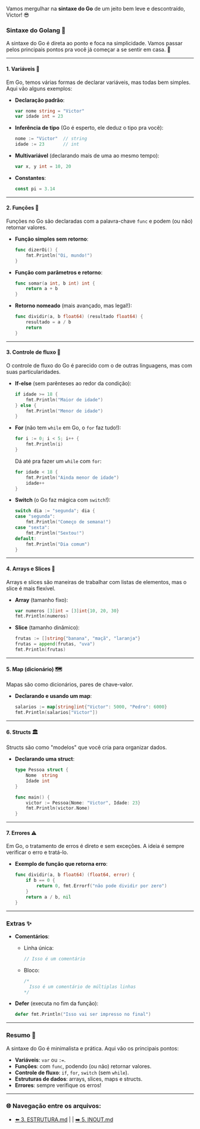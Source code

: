 Vamos mergulhar na **sintaxe do Go** de um jeito bem leve e descontraído, Victor! 😎

### Sintaxe do Golang 📝

A sintaxe do Go é direta ao ponto e foca na simplicidade. Vamos passar pelos principais pontos pra você já começar a se sentir em casa. 🎯

---

#### 1. **Variáveis** 🧠
Em Go, temos várias formas de declarar variáveis, mas todas bem simples. Aqui vão alguns exemplos:

- **Declaração padrão**:
  ```go
  var nome string = "Victor"
  var idade int = 23
  ```

- **Inferência de tipo** (Go é esperto, ele deduz o tipo pra você):
  ```go
  nome := "Victor"  // string
  idade := 23       // int
  ```

- **Multivariável** (declarando mais de uma ao mesmo tempo):
  ```go
  var x, y int = 10, 20
  ```

- **Constantes**:
  ```go
  const pi = 3.14
  ```

---

#### 2. **Funções** 🔧
Funções no Go são declaradas com a palavra-chave `func` e podem (ou não) retornar valores.

- **Função simples sem retorno**:
  ```go
  func dizerOi() {
      fmt.Println("Oi, mundo!")
  }
  ```

- **Função com parâmetros e retorno**:
  ```go
  func somar(a int, b int) int {
      return a + b
  }
  ```

- **Retorno nomeado** (mais avançado, mas legal!):
  ```go
  func dividir(a, b float64) (resultado float64) {
      resultado = a / b
      return
  }
  ```

---

#### 3. **Controle de fluxo** 🚦
O controle de fluxo do Go é parecido com o de outras linguagens, mas com suas particularidades.

- **If-else** (sem parênteses ao redor da condição):
  ```go
  if idade >= 18 {
      fmt.Println("Maior de idade")
  } else {
      fmt.Println("Menor de idade")
  }
  ```

- **For** (não tem `while` em Go, o `for` faz tudo!):
  ```go
  for i := 0; i < 5; i++ {
      fmt.Println(i)
  }
  ```

  Dá até pra fazer um `while` com `for`:
  ```go
  for idade < 18 {
      fmt.Println("Ainda menor de idade")
      idade++
  }
  ```

- **Switch** (o Go faz mágica com `switch`!):
  ```go
  switch dia := "segunda"; dia {
  case "segunda":
      fmt.Println("Começo de semana!")
  case "sexta":
      fmt.Println("Sextou!")
  default:
      fmt.Println("Dia comum")
  }
  ```

---

#### 4. **Arrays e Slices** 🛒
Arrays e slices são maneiras de trabalhar com listas de elementos, mas o slice é mais flexível.

- **Array** (tamanho fixo):
  ```go
  var numeros [3]int = [3]int{10, 20, 30}
  fmt.Println(numeros)
  ```

- **Slice** (tamanho dinâmico):
  ```go
  frutas := []string{"banana", "maçã", "laranja"}
  frutas = append(frutas, "uva")
  fmt.Println(frutas)
  ```

---

#### 5. **Map (dicionário)** 🗺️
Mapas são como dicionários, pares de chave-valor.

- **Declarando e usando um map**:
  ```go
  salarios := map[string]int{"Victor": 5000, "Pedro": 6000}
  fmt.Println(salarios["Victor"])
  ```

---

#### 6. **Structs** 🏛️
Structs são como "modelos" que você cria para organizar dados.

- **Declarando uma struct**:
  ```go
  type Pessoa struct {
      Nome  string
      Idade int
  }

  func main() {
      victor := Pessoa{Nome: "Victor", Idade: 23}
      fmt.Println(victor.Nome)
  }
  ```

---

#### 7. **Errores** ⚠️
Em Go, o tratamento de erros é direto e sem exceções. A ideia é sempre verificar o erro e tratá-lo.

- **Exemplo de função que retorna erro**:
  ```go
  func dividir(a, b float64) (float64, error) {
      if b == 0 {
          return 0, fmt.Errorf("não pode dividir por zero")
      }
      return a / b, nil
  }
  ```

---

### Extras ✨

- **Comentários**:
  - Linha única:
    ```go
    // Isso é um comentário
    ```

  - Bloco:
    ```go
    /*
      Isso é um comentário de múltiplas linhas
    */
    ```

- **Defer** (executa no fim da função):
  ```go
  defer fmt.Println("Isso vai ser impresso no final")
  ```

---

### Resumo 📖

A sintaxe do Go é minimalista e prática. Aqui vão os principais pontos:

- **Variáveis**: `var` ou `:=`.
- **Funções**: com `func`, podendo (ou não) retornar valores.
- **Controle de fluxo**: `if`, `for`, `switch` (sem `while`).
- **Estruturas de dados**: arrays, slices, maps e structs.
- **Errores**: sempre verifique os erros!

---

### 🌐 Navegação entre os arquivos:

- [⬅️ 3. ESTRUTURA.md](https://github.com/atenatt/guia-devops/blob/main/programacao/golang/3.%20ESTUTURA.md) | | [➡️ 5. INOUT.md](https://github.com/atenatt/guia-devops/blob/main/programacao/golang/5.%20INOUT.md)